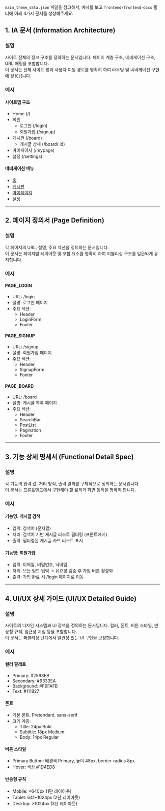 `main_theme_data.json` 파일을 참고해서, 예시를 보고 `frontend/frontend-docs` 폴더에 아래 4가지 문서를 생성해주세요.

## 1. IA 문서 (Information Architecture)

### 설명
사이트 전체의 정보 구조를 정의하는 문서입니다. 페이지 계층 구조, 네비게이션 구조, URL 매핑을 포함합니다.  
이 문서는 전체 사이트 맵과 사용자 이동 경로를 명확히 하여 라우팅 및 네비게이션 구현에 활용됩니다.

### 예시
#### 사이트맵 구조
- Home (/)
- 회원
  - 로그인 (/login)
  - 회원가입 (/signup)
- 게시판 (/board)
  - 게시글 상세 (/board/:id)
- 마이페이지 (/mypage)
- 설정 (/settings)

#### 네비게이션 메뉴
- [홈](/)
- [게시판](/board)
- [마이페이지](/mypage)
- [설정](/settings)

---

## 2. 페이지 정의서 (Page Definition)

### 설명
각 페이지의 URL, 설명, 주요 섹션을 정의하는 문서입니다.  
이 문서는 페이지별 레이아웃 및 포함 요소를 명확히 하여 퍼블리싱 구조를 일관되게 유지합니다.

### 예시
#### PAGE_LOGIN
- URL: /login
- 설명: 로그인 페이지
- 주요 섹션:
  - Header
  - LoginForm
  - Footer

#### PAGE_SIGNUP
- URL: /signup
- 설명: 회원가입 페이지
- 주요 섹션:
  - Header
  - SignupForm
  - Footer

#### PAGE_BOARD
- URL: /board
- 설명: 게시글 목록 페이지
- 주요 섹션:
  - Header
  - SearchBar
  - PostList
  - Pagination
  - Footer

---


## 3. 기능 상세 명세서 (Functional Detail Spec)

### 설명
각 기능의 입력 값, 처리 방식, 출력 결과를 구체적으로 정의하는 문서입니다.  
이 문서는 프론트엔드에서 구현해야 할 로직과 화면 동작을 명확히 합니다.

### 예시
#### 기능명: 게시글 검색
- 입력: 검색어 (문자열)
- 처리: 검색어 기반 게시글 리스트 필터링 (프론트에서)
- 출력: 필터링된 게시글 카드 리스트 표시

#### 기능명: 회원가입
- 입력: 이메일, 비밀번호, 닉네임
- 처리: 모든 필드 입력 → 유효성 검증 후 가입 버튼 활성화
- 출력: 가입 완료 시 /login 페이지로 이동

---

## 4. UI/UX 상세 가이드 (UI/UX Detailed Guide)

### 설명
사이트의 디자인 시스템과 UI 정책을 정의하는 문서입니다. 컬러, 폰트, 버튼 스타일, 반응형 규칙, 접근성 지침 등을 포함합니다.  
이 문서는 퍼블리싱 단계에서 일관성 있는 UI 구현을 보장합니다.

### 예시
#### 컬러 팔레트
- Primary: #2563EB
- Secondary: #9333EA
- Background: #F9FAFB
- Text: #111827

#### 폰트
- 기본 폰트: Pretendard, sans-serif
- 크기 계층:
  - Title: 24px Bold
  - Subtitle: 18px Medium
  - Body: 14px Regular

#### 버튼 스타일
- Primary Button: 배경색 Primary, 높이 48px, border-radius 8px
- Hover: 색상 #1D4ED8

#### 반응형 규칙
- Mobile: <640px (1단 레이아웃)
- Tablet: 641~1024px (2단 레이아웃)
- Desktop: >1024px (3단 레이아웃)
